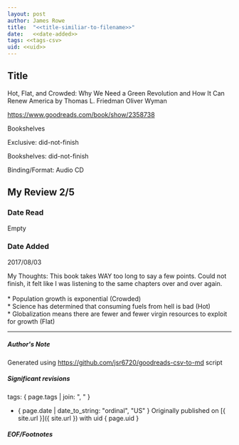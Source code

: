 ```yaml
---
layout: post
author: James Rowe
title:  "<<title-similiar-to-filename>>"
date:   <<date-added>>
tags: <<tags-csv>
uid: <<uid>>
---
```


<!-- highly dependent on how you personally use jekyll templates, and how you want this to show up -->

## Title

Hot, Flat, and Crowded: Why We Need a Green Revolution and How It Can Renew America by Thomas L. Friedman
Oliver Wyman 

https://www.goodreads.com/book/show/2358738

Bookshelves

Exclusive: did-not-finish

Bookshelves: did-not-finish

Binding/Format: Audio CD

## My Review 2/5

### Date Read
Empty

### Date Added
2017/08/03

My Thoughts: This book takes WAY too long to say a few points. Could not finish, it felt like I was listening to the same chapters over and over again.<br/><br/>* Population growth is exponential (Crowded)<br/>* Science has determined that consuming fuels from hell is bad (Hot)<br/>* Globalization means there are fewer and fewer virgin resources to exploit for growth (Flat)

---

##### Author's Note

Generated using https://github.com/jsr6720/goodreads-csv-to-md script

##### Significant revisions

tags: { page.tags | join: ", " } <!-- todo move this somewhere -->

- { page.date | date_to_string: "ordinal", "US" } Originally published on [{ site.url }]({ site.url }) with uid { page.uid }

##### EOF/Footnotes
